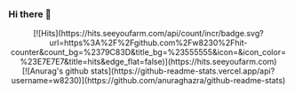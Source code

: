 
### Hi there 👋


<div align=center>
	[![Hits](https://hits.seeyoufarm.com/api/count/incr/badge.svg?url=https%3A%2F%2Fgithub.com%2Fw8230%2Fhit-counter&count_bg=%2379C83D&title_bg=%23555555&icon=&icon_color=%23E7E7E7&title=hits&edge_flat=false)](https://hits.seeyoufarm.com)
</div>
  
<div align=center>
	[![Anurag's github stats](https://github-readme-stats.vercel.app/api?username=w8230)](https://github.com/anuraghazra/github-readme-stats)
</div>
